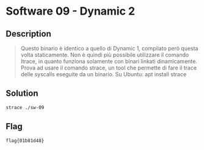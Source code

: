 # Software 09 - Dynamic 2

## Description
> Questo binario è identico a quello di Dynamic 1, compilato però questa volta staticamente. 
Non è quindi più possibile utilizzare il comando ltrace, in quanto funziona solamente con binari linkati dinamicamente. 
Prova ad usare il comando strace, un tool che permette di fare il trace delle syscalls eseguite da un binario. 
Su Ubuntu: apt install strace

## Solution
```sh
strace ./sw-09
```
  
## Flag
`flag{01b81d48}`